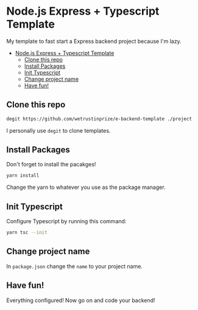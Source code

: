 # Node.js Express + Typescript Template

My template to fast start a Express backend project because I'm lazy.

- [Node.js Express + Typescript Template](#nodejs-express--typescript-template)
  - [Clone this repo](#clone-this-repo)
  - [Install Packages](#install-packages)
  - [Init Typescript](#init-typescript)
  - [Change project name](#change-project-name)
  - [Have fun!](#have-fun)

## Clone this repo

```bash
degit https://github.com/wetrustinprize/e-backend-template ./project
```

I personally use `degit` to clone templates.

## Install Packages

Don't forget to install the pacakges!

```bash
yarn install
```

Change the yarn to whatever you use as the package manager.

## Init Typescript

Configure Typescript by running this command:

```bash
yarn tsc --init
```

## Change project name

In `package.json` change the `name` to your project name.

## Have fun!

Everything configured! Now go on and code your backend!

